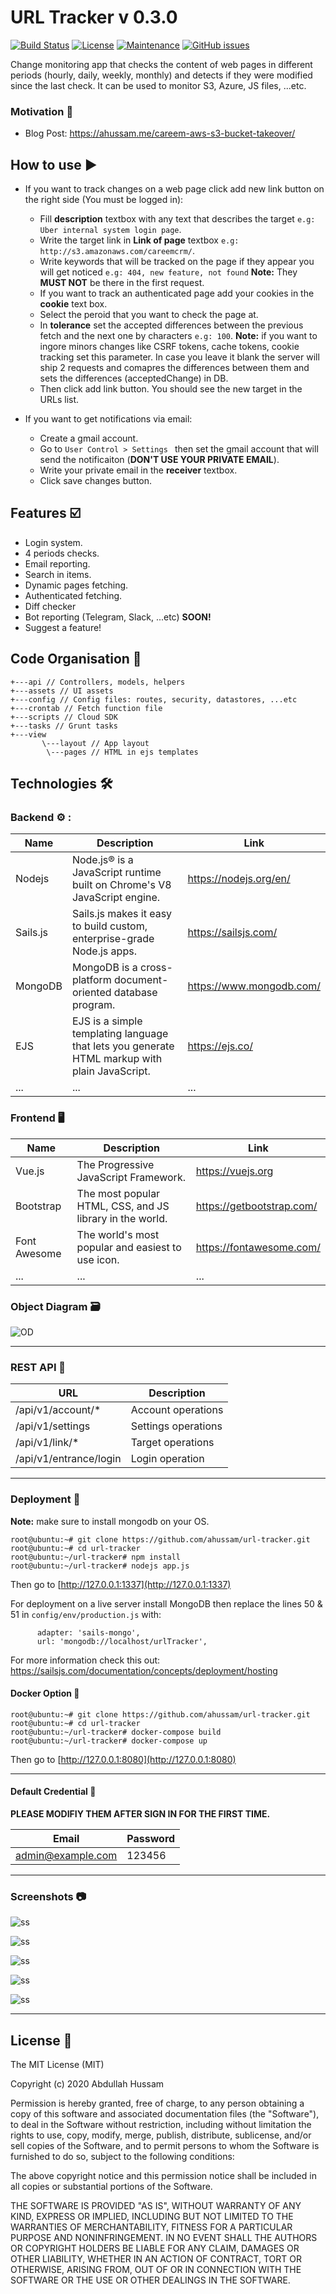 # URL Tracker v 0.3.0

[![Build Status](https://travis-ci.com/ahussam/url-tracker.svg?branch=master)](https://travis-ci.com/ahussam/url-tracker)
[![License](https://badgen.net/badge/license/MIT/green)](https://badgen.net/badge/license/MIT/green)
[![Maintenance](https://img.shields.io/badge/Maintained%3F-yes-green.svg)](https://github.com/ahussam/url-tracker/)
[![GitHub issues](https://img.shields.io/github/issues/Naereen/StrapDown.js.svg)](https://github.com/ahussam/url-tracker/issues/)


Change monitoring app that checks the content of web pages in different periods (hourly, daily, weekly, monthly) and detects if they were modified since the last check. It can be used to monitor S3, Azure, JS files, ...etc.   

### Motivation :battery:

* Blog Post: https://ahussam.me/careem-aws-s3-bucket-takeover/


## How to use :arrow_forward:

* If you want to track changes on a web page click add new link button on the right side (You must be logged in): 
  * Fill **description** textbox with any text that describes the target `e.g: Uber internal system login page`.  
  * Write the target link in **Link of page** textbox `e.g: http://s3.amazonaws.com/careemcrm/`. 
  * Write keywords that will be tracked on the page if they appear you will get noticed `e.g: 404, new feature, not found`
  **Note:** They **MUST NOT** be there in the first request. 
  * If you want to track an authenticated page add your cookies in the **cookie** text box.
  * Select the peroid that you want to check the page at.
  * In **tolerance** set the accepted differences between the previous fetch and the next one by characters `e.g: 100`. **Note:** if you
want to ingore minors changes like CSRF tokens, cache tokens, cookie tracking set this parameter. In case you leave it blank the server will ship 2 requests and comapres the differences between them and sets the differences (acceptedChange) in DB. 
  * Then click add link button. You should see the new target in the URLs list. 
  
  
* If you want to get notifications via email: 
   * Create a gmail account. 
   * Go to `User Control > Settings ` then set the gmail account that will send the notificaiton (**DON'T USE YOUR PRIVATE EMAIL**).
   * Write your private email in the **receiver** textbox. 
   * Click save changes button. 
  
## Features :ballot_box_with_check:	

  - Login system. 
  - 4 periods checks. 
  - Email reporting.
  - Search in items. 
  - Dynamic pages fetching. 
  - Authenticated fetching.  
  - Diff checker 
  - Bot reporting (Telegram, Slack, ...etc) **SOON!**
  - Suggest a feature! 

## Code Organisation :open_file_folder:	

```
+---api // Controllers, models, helpers 
+---assets // UI assets 
+---config // Config files: routes, security, datastores, ...etc
+---crontab // Fetch function file
+---scripts // Cloud SDK
+---tasks // Grunt tasks
+---view 
       \---layout // App layout
        \---pages // HTML in ejs templates 
```

## Technologies :hammer_and_wrench:	
### Backend :gear: : 
| Name | Description | Link 
| ------ | ------ | ------
| Nodejs | Node.js® is a JavaScript runtime built on Chrome's V8 JavaScript engine.| https://nodejs.org/en/
Sails.js | Sails.js makes it easy to build custom, enterprise-grade Node.js apps. | https://sailsjs.com/
MongoDB | MongoDB is a cross-platform document-oriented database program. |https://www.mongodb.com/
EJS| EJS is a simple templating language that lets you generate HTML markup with plain JavaScript. |https://ejs.co/|
...|...|...|

### Frontend :desktop_computer:  
| Name | Description | Link 
| ------ | ------ | ------
| Vue.js| The Progressive JavaScript Framework. | https://vuejs.org
| Bootstrap |  The most popular HTML, CSS, and JS library in the world. | https://getbootstrap.com/
Font Awesome|The world's most popular and easiest to use icon.|https://fontawesome.com/|
...|...|...|

### Object Diagram :card_file_box:	 
![OD](/img/od.png)

------


### REST API :link:	

| URL | Description 
| ------ | ------ | 
/api/v1/account/* | Account operations 
/api/v1/settings | Settings operations 
/api/v1/link/* | Target operations 
/api/v1/entrance/login| Login operation

------

### Deployment :rocket:	

**Note:** make sure to install mongodb on your OS. 

```
root@ubuntu:~# git clone https://github.com/ahussam/url-tracker.git
root@ubuntu:~# cd url-tracker
root@ubuntu:~/url-tracker# npm install 
root@ubuntu:~/url-tracker# nodejs app.js 
```

Then go to [http://127.0.0.1:1337](http://127.0.0.1:1337) 

For deployment on a live server install MongoDB then replace the lines 50 & 51 in `config/env/production.js` with: 

```
      adapter: 'sails-mongo',
      url: 'mongodb://localhost/urlTracker', 
```

For more information check this out: https://sailsjs.com/documentation/concepts/deployment/hosting 


#### Docker Option :whale2:

```
root@ubuntu:~# git clone https://github.com/ahussam/url-tracker.git
root@ubuntu:~# cd url-tracker
root@ubuntu:~/url-tracker# docker-compose build
root@ubuntu:~/url-tracker# docker-compose up
```

Then go to [http://127.0.0.1:8080](http://127.0.0.1:8080) 

------

#### Default Credential :key:	

**PLEASE MODIFIY THEM AFTER SIGN IN FOR THE FIRST TIME.** 

 Email | Password 
------ | -------
admin@example.com| 123456
------


### Screenshots :camera:	
![ss](/img/ss0.png)

![ss](/img/ss1.png)

![ss](/img/ss2.png)

![ss](/img/ss3.png)

![ss](/img/ss4.png)

------

## License :page_facing_up:	
The MIT License (MIT)

Copyright (c) 2020 Abdullah Hussam 

Permission is hereby granted, free of charge, to any person obtaining a copy of this software and associated documentation files (the "Software"), to deal in the Software without restriction, including without limitation the rights to use, copy, modify, merge, publish, distribute, sublicense, and/or sell copies of the Software, and to permit persons to whom the Software is furnished to do so, subject to the following conditions:

The above copyright notice and this permission notice shall be included in all copies or substantial portions of the Software.

THE SOFTWARE IS PROVIDED "AS IS", WITHOUT WARRANTY OF ANY KIND, EXPRESS OR IMPLIED, INCLUDING BUT NOT LIMITED TO THE WARRANTIES OF MERCHANTABILITY, FITNESS FOR A PARTICULAR PURPOSE AND NONINFRINGEMENT. IN NO EVENT SHALL THE AUTHORS OR COPYRIGHT HOLDERS BE LIABLE FOR ANY CLAIM, DAMAGES OR OTHER LIABILITY, WHETHER IN AN ACTION OF CONTRACT, TORT OR OTHERWISE, ARISING FROM, OUT OF OR IN CONNECTION WITH THE SOFTWARE OR THE USE OR OTHER DEALINGS IN THE SOFTWARE.
